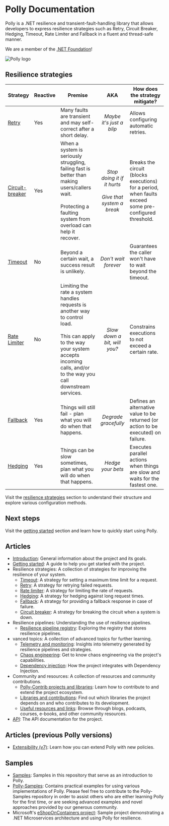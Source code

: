 # Polly Documentation

Polly is a .NET resilience and transient-fault-handling library that allows developers to express resilience strategies such as Retry, Circuit Breaker, Hedging, Timeout, Rate Limiter and Fallback in a fluent and thread-safe manner.

We are a member of the [.NET Foundation](https://www.dotnetfoundation.org/about)!

![Polly logo](https://raw.github.com/App-vNext/Polly/main/Polly-Logo.png)

## Resilience strategies

| Strategy | Reactive | Premise | AKA | How does the strategy mitigate?|
| ------------- | --- | ------------- |:-------------: |------------- |
|[Retry](strategies/retry.md) |Yes|Many faults are transient and may self-correct after a short delay.| *Maybe it's just a blip* |  Allows configuring automatic retries. |
|[Circuit-breaker](strategies/circuit-breaker.md) |Yes|When a system is seriously struggling, failing fast is better than making users/callers wait.  <br/><br/>Protecting a faulting system from overload can help it recover. | *Stop doing it if it hurts* <br/><br/>*Give that system a break* | Breaks the circuit (blocks executions) for a period, when faults exceed some pre-configured threshold. |
|[Timeout](strategies/timeout.md)|No|Beyond a certain wait, a success result is unlikely.| *Don't wait forever*  |Guarantees the caller won't have to wait beyond the timeout. |
|[Rate Limiter](strategies/rate-limiter.md)|No|Limiting the rate a system handles requests is another way to control load. <br/><br/> This can apply to the way your system accepts incoming calls, and/or to the way you call downstream services. | *Slow down a bit, will you?*  |Constrains executions to not exceed a certain rate. |
|[Fallback](strategies/fallback.md)|Yes|Things will still fail - plan what you will do when that happens.| *Degrade gracefully*  |Defines an alternative value to be returned (or action to be executed) on failure. |
|[Hedging](strategies/hedging.md)|Yes|Things can be slow sometimes, plan what you will do when that happens.| *Hedge your bets*  | Executes parallel actions when things are slow and waits for the fastest one.  |

Visit the [resilience strategies](strategies/README.md) section to understand their structure and explore various configuration methods.

## Next steps

Visit the [getting started](getting-started.md) section and learn how to quickly start using Polly.

## Articles

- [Introduction](README.md): General information about the project and its goals.
- [Getting started](getting-started.md): A guide to help you get started with the project.
- Resilience strategies: A collection of strategies for improving the resilience of your system.
  - [Timeout](strategies/timeout.md): A strategy for setting a maximum time limit for a request.
  - [Retry](strategies/retry.md): A strategy for retrying failed requests.
  - [Rate limiter](strategies/rate-limiter.md): A strategy for limiting the rate of requests.
  - [Hedging](strategies/hedging.md): A strategy for hedging against long request times.
  - [Fallback](strategies/fallback.md): A strategy for providing a fallback response in case of failure.
  - [Circuit breaker](strategies/circuit-breaker.md): A strategy for breaking the circuit when a system is down.
- Resilience pipelines: Understanding the use of resilience pipelines.
  - [Resilience pipeline registry](pipelines/resilience-pipeline-registry.md): Exploring the registry that stores resilience pipelines.
- vanced topics: A collection of advanced topics for further learning.
  - [Telemetry and monitoring](advanced/telemetry.md): Insights into telemetry generated by resilience pipelines and strategies.
  - [Chaos engineering](advanced/simmy.md): Get to know chaos engineering via the project's capabilities.
  - [Dependency injection](advanced/dependency-injection.md): How the project integrates with Dependency Injection.
- Community and resources: A collection of resources and community contributions.
  - [Polly-Contrib projects and libraries](community/polly-contrib.md): Learn how to contribute to and extend the project ecosystem.
  - [Libraries and contributions](community/libraries-and-contributions.md): Find out which libraries the project depends on and who contributes to its development.
  - [Useful resources and links](community/resources.md): Browse through blogs, podcasts, courses, e-books, and other community resources.
- [API](api/README.md): The API documentation for the project.

## Articles (previous Polly versions)

- [Extensibility (v7)](v7/extensibility.md): Learn how you can extend Polly with new policies.

## Samples

- [Samples](https://github.com/App-vNext/Polly/tree/main/samples): Samples in this repository that serve as an introduction to Polly.
- [Polly-Samples](https://github.com/App-vNext/Polly-Samples): Contains practical examples for using various implementations of Polly. Please feel free to contribute to the Polly-Samples repository in order to assist others who are either learning Polly for the first time, or are seeking advanced examples and novel approaches provided by our generous community.
- Microsoft's [eShopOnContainers project](https://github.com/dotnet-architecture/eShopOnContainers): Sample project demonstrating a .NET Microservices architecture and using Polly for resilience.
